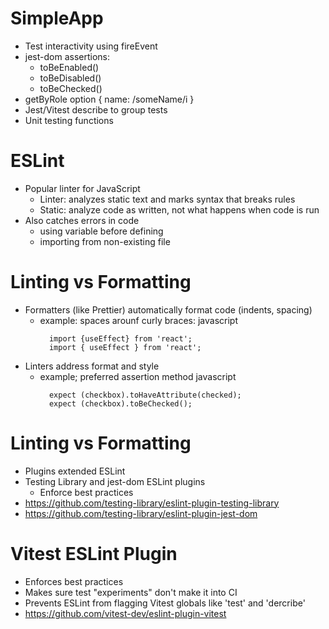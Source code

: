 # SimpleApp

- Test interactivity using fireEvent
- jest-dom assertions:
  - toBeEnabled()
  - toBeDisabled()
  - toBeChecked()
- getByRole option { name: /someName/i }
- Jest/Vitest describe to group tests
- Unit testing functions

# ESLint

- Popular linter for JavaScript
  - Linter: analyzes static text and marks syntax that breaks rules
  - Static: analyze code as written, not what happens when code is run
- Also catches errors in code
  - using variable before defining
  - importing from non-existing file

# Linting vs Formatting

- Formatters (like Prettier) automatically format code (indents, spacing)
  - example: spaces arounf curly braces:
    javascript
    ```
      import {useEffect} from 'react';
      import { useEffect } from 'react';
    ```
- Linters address format and style
  - example; preferred assertion method 
    javascript
    ```
      expect (checkbox).toHaveAttribute(checked);
      expect (checkbox).toBeChecked();
    ```
    
# Linting vs Formatting

- Plugins extended ESLint
- Testing Library and jest-dom ESLint plugins
  - Enforce best practices
-  https://github.com/testing-library/eslint-plugin-testing-library
-  https://github.com/testing-library/eslint-plugin-jest-dom

# Vitest ESLint Plugin

- Enforces best practices
- Makes sure test "experiments" don't make it into CI
- Prevents ESLint from flagging Vitest globals like 'test' and 'dercribe' 
- https://github.com/vitest-dev/eslint-plugin-vitest
